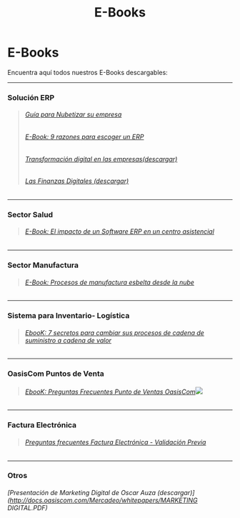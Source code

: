 ﻿---
layout: default
title: E-Books
permalink: /Mercadeo/e-books
editable: si
---

# E-Books
 
Encuentra aquí todos nuestros E-Books descargables:

------------------------------------------------------

### Solución ERP 
>###### [Guía para Nubetizar su empresa](http://docs.oasiscom.com/Mercadeo/fichas/E-book_Guia_para_nubetizar_su_empresa.pdf)
>###### [E-Book: 9 razones para escoger un ERP](http://docs.oasiscom.com/Mercadeo/fichas/E-BOOK-9-razones-para-escoger-un-erp.pdf)
>###### [Transformación digital en las empresas(descargar)](http://docs.oasiscom.com/Mercadeo/whitepapers/Brochure_Transformacion_Digital_06062017_01.pdf)
>###### [Las Finanzas Digitales (descargar)](http://docs.oasiscom.com/Mercadeo/whitepapers/Las_finanzas_digitales.pdf)

---
### Sector Salud

>###### [E-Book: El impacto de un Software ERP en un centro asistencial](http://docs.oasiscom.com/Mercadeo/fichas/EBook-Salud-El-impacto-de-un-software-Erp-en-un-centro-asistencial.pdf)

---
### Sector Manufactura 

>###### [E-Book: Procesos de manufactura esbelta desde la nube](http://docs.oasiscom.com/Mercadeo/e-books/E-BOOK-MANUFACTURA-ESBELTA-MRP.pdf)

---
### Sistema para Inventario- Logística

>###### [EbooK: 7 secretos para cambiar sus procesos de cadena de suministro a cadena de valor](http://docs.oasiscom.com/Mercadeo/fichas/E-book-logistica-7-secretos-para-cambiar-su-cadena-de-suministro-a-cadena-valor.pdf)

---
### OasisCom Puntos de Venta
>###### [EbooK: Preguntas Frecuentes Punto de Ventas OasisCom](http://docs.oasiscom.com/Mercadeo/e-books/e-book-preguntas-frecuentes-punto-de-venta-oasiscom.pdf)![](http://docs.oasiscom.com/Mercadeo/fichas/Gift_new100gif.gif)  

---
### Factura Electrónica
>###### [Preguntas frecuentes Factura Electrónica - Validación Previa](http://docs.oasiscom.com/Mercadeo/e-books/Preguntas-frecuentes-factura-electronica-validacion-previa.pdf) 

---
### Otros

###### [Presentación de Marketing Digital de Oscar Auza  (descargar)](http://docs.oasiscom.com/Mercadeo/whitepapers/MARKETING DIGITAL.PDF)

